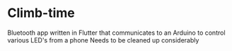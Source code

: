 # Climb-time
Bluetooth app written in Flutter that communicates to an Arduino to control various LED's from a phone
Needs to be cleaned up considerably
